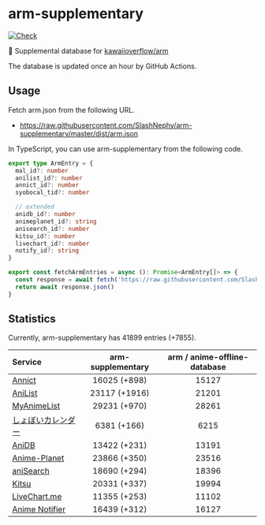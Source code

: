 # arm-supplementary

[![Check](https://github.com/SlashNephy/arm-supplementary/actions/workflows/check-node.yml/badge.svg)](https://github.com/SlashNephy/arm-supplementary/actions/workflows/check-node.yml)

💊 Supplemental database for [kawaiioverflow/arm](https://github.com/kawaiioverflow/arm)

The database is updated once an hour by GitHub Actions.

## Usage

Fetch arm.json from the following URL.

- https://raw.githubusercontent.com/SlashNephy/arm-supplementary/master/dist/arm.json

In TypeScript, you can use arm-supplementary from the following code.

```TypeScript
export type ArmEntry = {
  mal_id?: number
  anilist_id?: number
  annict_id?: number
  syobocal_tid?: number

  // extended
  anidb_id?: number
  animeplanet_id?: string
  anisearch_id?: number
  kitsu_id?: number
  livechart_id?: number
  notify_id?: string
}

export const fetchArmEntries = async (): Promise<ArmEntry[]> => {
  const response = await fetch('https://raw.githubusercontent.com/SlashNephy/arm-supplementary/master/dist/arm.json')
  return await response.json()
}
```

## Statistics

Currently, arm-supplementary has 41899 entries (+7855).

| Service                                     | arm-supplementary | arm / anime-offline-database |
| :------------------------------------------ | :---------------: | :--------------------------: |
| [Annict](https://annict.com)                |   16025 (+898)    |            15127             |
| [AniList](https://anilist.co)               |   23117 (+1916)   |            21201             |
| [MyAnimeList](https://myanimelist.net)      |   29231 (+970)    |            28261             |
| [しょぼいカレンダー](https://cal.syoboi.jp) |    6381 (+166)    |             6215             |
| [AniDB](https://anidb.net)                  |   13422 (+231)    |            13191             |
| [Anime-Planet](https://anime-planet.com)    |   23866 (+350)    |            23516             |
| [aniSearch](https://anisearch.com)          |   18690 (+294)    |            18396             |
| [Kitsu](https://kitsu.io)                   |   20331 (+337)    |            19994             |
| [LiveChart.me](https://livechart.me)        |   11355 (+253)    |            11102             |
| [Anime Notifier](https://notify.moe)        |   16439 (+312)    |            16127             |
